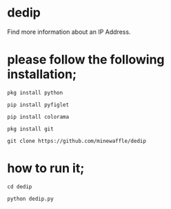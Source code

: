 # dedip
Find more information about an IP Address. 

# please follow the following installation;
```
pkg install python
```
```
pip install pyfiglet
```
```
pip install colorama
```
```
pkg install git
```
```
git clone https://github.com/minewaffle/dedip
```
# how to run it;
```
cd dedip
```
```
python dedip.py
```
